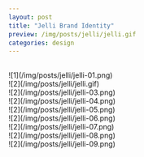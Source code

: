 ```yaml
---
layout: post
title: "Jelli Brand Identity"
preview: /img/posts/jelli/jelli.gif
categories: design
---
```



<br> 
![1](/img/posts/jelli/jelli-01.png) <br> 
![2](/img/posts/jelli/jelli.gif) <br> 
![2](/img/posts/jelli/jelli-03.png) <br> 
![2](/img/posts/jelli/jelli-04.png) <br> 
![2](/img/posts/jelli/jelli-05.png) <br> 
![2](/img/posts/jelli/jelli-06.png) <br> 
![2](/img/posts/jelli/jelli-07.png) <br> 
![2](/img/posts/jelli/jelli-08.png) <br> 
![2](/img/posts/jelli/jelli-09.png) <br> 